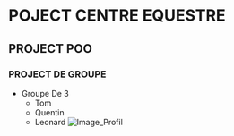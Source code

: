 # POJECT CENTRE EQUESTRE
## PROJECT POO
### PROJECT DE GROUPE

* Groupe De 3
    * Tom
    * Quentin
    * Leonard
![Image_Profil](https://github.com/user-attachments/assets/b978bdab-4dc6-4cfd-96a3-b3d82d15e27a)
